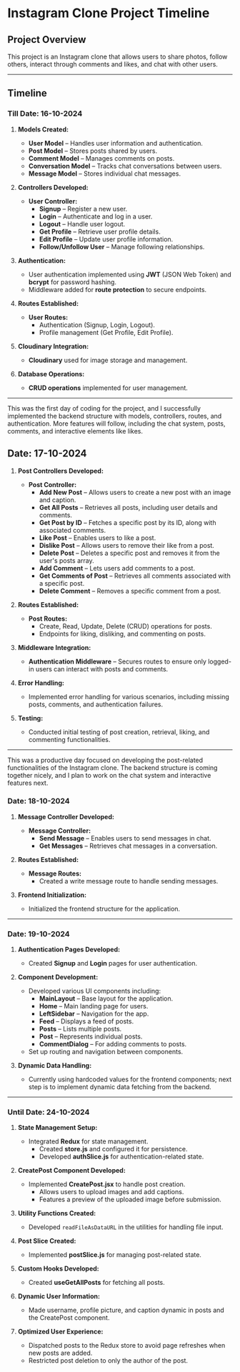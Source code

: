 # Instagram Clone Project Timeline

## Project Overview
This project is an Instagram clone that allows users to share photos, follow others, interact through comments and likes, and chat with other users.

---

## Timeline

### Till Date: 16-10-2024

1. **Models Created:**
   - **User Model** – Handles user information and authentication.
   - **Post Model** – Stores posts shared by users.
   - **Comment Model** – Manages comments on posts.
   - **Conversation Model** – Tracks chat conversations between users.
   - **Message Model** – Stores individual chat messages.

2. **Controllers Developed:**
   - **User Controller:**  
     - **Signup** – Register a new user.  
     - **Login** – Authenticate and log in a user.  
     - **Logout** – Handle user logout.  
     - **Get Profile** – Retrieve user profile details.  
     - **Edit Profile** – Update user profile information.  
     - **Follow/Unfollow User** – Manage following relationships.

3. **Authentication:**
   - User authentication implemented using **JWT** (JSON Web Token) and **bcrypt** for password hashing.
   - Middleware added for **route protection** to secure endpoints.

4. **Routes Established:**
   - **User Routes:**  
     - Authentication (Signup, Login, Logout).  
     - Profile management (Get Profile, Edit Profile).  

5. **Cloudinary Integration:**
   - **Cloudinary** used for image storage and management.

6. **Database Operations:**
   - **CRUD operations** implemented for user management.

---

This was the first day of coding for the project, and I successfully implemented the backend structure with models, controllers, routes, and authentication. More features will follow, including the chat system, posts, comments, and interactive elements like likes.

## Date: 17-10-2024

1. **Post Controllers Developed:**
   - **Post Controller:**
     - **Add New Post** – Allows users to create a new post with an image and caption.
     - **Get All Posts** – Retrieves all posts, including user details and comments.
     - **Get Post by ID** – Fetches a specific post by its ID, along with associated comments.
     - **Like Post** – Enables users to like a post.
     - **Dislike Post** – Allows users to remove their like from a post.
     - **Delete Post** – Deletes a specific post and removes it from the user's posts array.
     - **Add Comment** – Lets users add comments to a post.
     - **Get Comments of Post** – Retrieves all comments associated with a specific post.
     - **Delete Comment** – Removes a specific comment from a post.

2. **Routes Established:**
   - **Post Routes:**
     - Create, Read, Update, Delete (CRUD) operations for posts.
     - Endpoints for liking, disliking, and commenting on posts.

3. **Middleware Integration:**
   - **Authentication Middleware** – Secures routes to ensure only logged-in users can interact with posts and comments.

4. **Error Handling:**
   - Implemented error handling for various scenarios, including missing posts, comments, and authentication failures.

5. **Testing:**
   - Conducted initial testing of post creation, retrieval, liking, and commenting functionalities.

---

This was a productive day focused on developing the post-related functionalities of the Instagram clone. The backend structure is coming together nicely, and I plan to work on the chat system and interactive features next.

### Date: 18-10-2024

1. **Message Controller Developed:**
   - **Message Controller:**
     - **Send Message** – Enables users to send messages in chat.
     - **Get Messages** – Retrieves chat messages in a conversation.

2. **Routes Established:**
   - **Message Routes:**
     - Created a write message route to handle sending messages.

3. **Frontend Initialization:**
   - Initialized the frontend structure for the application.

---

### Date: 19-10-2024

1. **Authentication Pages Developed:**
   - Created **Signup** and **Login** pages for user authentication.

2. **Component Development:**
   - Developed various UI components including:
     - **MainLayout** – Base layout for the application.
     - **Home** – Main landing page for users.
     - **LeftSidebar** – Navigation for the app.
     - **Feed** – Displays a feed of posts.
     - **Posts** – Lists multiple posts.
     - **Post** – Represents individual posts.
     - **CommentDialog** – For adding comments to posts.
   - Set up routing and navigation between components.

3. **Dynamic Data Handling:**
   - Currently using hardcoded values for the frontend components; next step is to implement dynamic data fetching from the backend.

---

### Until Date: 24-10-2024

1. **State Management Setup:**
   - Integrated **Redux** for state management.
     - Created **store.js** and configured it for persistence.
     - Developed **authSlice.js** for authentication-related state.

2. **CreatePost Component Developed:**
   - Implemented **CreatePost.jsx** to handle post creation.
     - Allows users to upload images and add captions.
     - Features a preview of the uploaded image before submission.

3. **Utility Functions Created:**
   - Developed `readFileAsDataURL` in the utilities for handling file input.

4. **Post Slice Created:**
   - Implemented **postSlice.js** for managing post-related state.

5. **Custom Hooks Developed:**
   - Created **useGetAllPosts** for fetching all posts.

6. **Dynamic User Information:**
   - Made username, profile picture, and caption dynamic in posts and the CreatePost component.

7. **Optimized User Experience:**
   - Dispatched posts to the Redux store to avoid page refreshes when new posts are added.
   - Restricted post deletion to only the author of the post.
